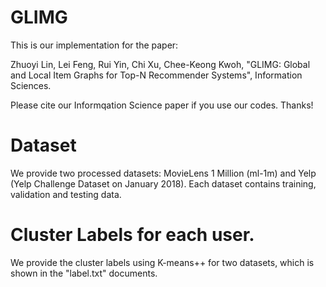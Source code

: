 # GLIMG
This is our implementation for the paper:

Zhuoyi Lin, Lei Feng, Rui Yin, Chi Xu, Chee-Keong Kwoh, "GLIMG: Global and Local Item Graphs for Top-N Recommender Systems", Information Sciences.

Please cite our Informqation Science paper if you use our codes. Thanks!

# Dataset

We provide two processed datasets: MovieLens 1 Million (ml-1m) and Yelp (Yelp Challenge Dataset on January 2018). Each dataset contains training, validation and testing data.

# Cluster Labels for each user.
We provide the cluster labels using K-means++ for two  datasets, which is shown in the "label.txt" documents.
